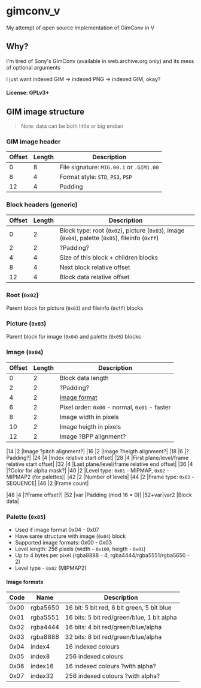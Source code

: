 # gimconv_v
My attempt of open source implementation of GimConv in V

## Why?
I'm tired of Sony's GimConv (available in web.archive.org only) and its mess of optional arguments

I just want indexed GIM -> indexed PNG -> indexed GIM, okay?

#### License: GPLv3+

## GIM image structure
> Note: data can be both little or big endian

### GIM image header
|Offset|Length|Description                             |
|------|------|----------------------------------------|
|0     |8     |File signature: `MIG.00.1` or `.GIM1.00`|
|8     |4     |Format style: `STD`, `PS3`, `PSP`       |
|12    |4     |Padding                                 |

### Block headers (generic)
|Offset|Length|Description                             |
|------|------|----------------------------------------|
|0     |2     |Block type: root (`0x02`), picture (`0x03`), image (`0x04`), palette (`0x05`), fileinfo (`0xff`)|
|2     |2     |?Padding?                               |
|4     |4     |Size of this block + children blocks    |
|8     |4     |Next block relative offset              |
|12    |4     |Block data relative offset              |

### Root (`0x02`)
Parent block for picture (`0x03`) and fileinfo (`0xff`) blocks

### Picture (`0x03`)
Parent block for image (`0x04`) and palette (`0x05`) blocks

### Image (`0x04`)
|Offset|Length|Description                             |
|------|------|----------------------------------------|
|0     |2     |Block data length                       |
|2     |2     |?Padding?                               |
|4     |2     |[Image format](#image-formats)          |
|6     |2     |Pixel order: `0x00` - normal, `0x01` - faster|
|8     |2     |Image width in pixels|
|10    |2     |Image heigth in pixels|
|12    |2     |Image ?BPP alignment?|
<!-- Row of pixel blocks -->
<!-- Pixels are row-major but restricted by block length -->
|14    |2     |Image ?pitch alignment?| <!--  -->
|16    |2     |Image ?heigth alignment?|
|18    |6     |?Padding?|
|24    |4     |Index relative start offset|
|28    |4     |First plane/level/frame relative start offset|
|32    |4     |Last plane/level/frame relative end offset|
|36    |4     |?Color for alpha mask?|
|40    |2     |Level type: `0x01` - MIPMAP, `0x02` - MIPMAP2 (for palettes)|
|42    |2     |Number of levels|
|44    |2     |Frame type: `0x03` - SEQUENCE|
|46    |2     |Frame count|
<!-- Optional user data skipped -->
|48    |4     |?Frame offset?|
|52    |var   |Padding (mod 16 = 0)|
|52+var|var2  |Block data|

### Palette (`0x05`)
+ Used if image format 0x04 - 0x07
+ Have same structure with image (`0x04`) block
+ Supported image formats: 0x00 - 0x03
+ Level length: 256 pixels (width - `0x100`, heigth - `0x01`)
+ Up to 4 bytes per pixel (rgba8888 - 4, rgba4444/rgba5551/rgba5650 - 2)
+ Level type - `0x02` (MIPMAP2)

#### Image formats
|Code |Name    |Description                               |
|-----|--------|------------------------------------------|
|0x00 |rgba5650|16 bit: 5 bit red, 6 bit green, 5 bit blue|
|0x01 |rgba5551|16 bits: 5 bit red/green/blue, 1 bit alpha|
|0x02 |rgba4444|16 bits: 4 bit red/green/blue/alpha       |
|0x03 |rgba8888|32 bits: 8 bit red/green/blue/alpha       |
|0x04 |index4  |16 indexed colours                        |
|0x05 |index8  |256 indexed colours                       |
|0x06 |index16 |16 indexed colours ?with alpha?           |
|0x07 |index32 |256 indexed colours ?with alpha?          |
<!-- https://en.wikipedia.org/wiki/DirectDraw_Surface -->
<!-- https://en.wikipedia.org/wiki/S3_Texture_Compression -->
<!-- |0x08 |dxt1    |???| -->
<!-- |0x09 |dxt3    |???| -->
<!-- |0x0A |dxt5    |???| -->
<!-- |0x108|dxt1ext |???| -->
<!-- |0x109|dxt3ext |???| -->
<!-- |0x10A|dxt5ext |???| -->
